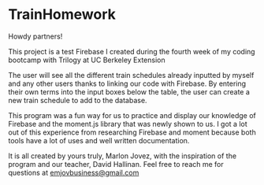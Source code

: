 # TrainHomework

Howdy partners!

This project is a test Firebase I created during the fourth week of my coding bootcamp with Trilogy at UC Berkeley Extension

The user will see all the different train schedules already inputted by myself and any other users thanks to linking our code with Firebase. By entering their own terms into the input boxes below the table, the user can create a new train schedule to add to the database.

This program was a fun way for us to practice and display our knowledge of Firebase and the moment.js library that was newly shown to us. I got a lot out of this experience from researching Firebase and moment because both tools have a lot of uses and well written documentation.

It is all created by yours truly, Marlon Jovez, with the inspiration of the program and our teacher, David Hallinan. Feel free to reach me for questions at emjovbusiness@gmail.com